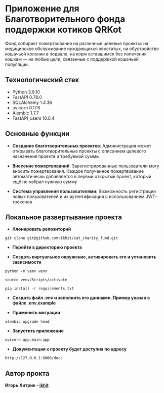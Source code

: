 # Приложение для Благотворительного фонда поддержки котиков QRKot

Фонд собирает пожертвования на различные целевые проекты: на медицинское обслуживание нуждающихся хвостатых, на обустройство кошачьей колонии в подвале, на корм оставшимся без попечения кошкам — на любые цели, связанные с поддержкой кошачьей популяции.

## Технологический стек
- Python 3.9.10
- FastAPI 0.78.0
- SQLAlchemy 1.4.36
- uvicorn 0.17.6
- Alembic 1.7.7
- FastAPI_users 10.0.4

## Основные функции

- **Создание благотворительных проектов**: Администрация может открывать благотворительные проекты с описанием целевого назначения проекта и требуемой суммы

- **Внесение пожертвований**: Зарегистрированные пользователи могу вносить пожертвования. Каждое полученное пожертвование автоматически добавляется в первый открытый проект, который ещё не набрал нужную сумму

- **Система управления пользователями**: Возможность регистрации новых пользователей и их аутентификация с использованием JWT-тоеконов


## Локальное развертывание проекта

- **Клонировать репозиторий**

```
git clone git@github.com:ikhit/cat_charity_fund.git
```

- **Перейти в директорию проекта**

- **Создать виртуальное окружение, активировать его и установить зависимости**

```
python -m venv venv

source venv/Scripts/activate

pip install -r requirements.txt
```

- **Создать файл .env и заполнить его данными. Пример указан в файле .env.example**

- **Применить миграции**

```
alembic upgrade head
```

- **Запустить приложение**

```
uvicorn app.main:app
```

- **Документация к проекту будет доступна по адресу**

```
http://127.0.0.1:8000/docs
```

## Автор прокта 

**Игорь Хитрик - [ikhit](https://github.com/ikhit)**

